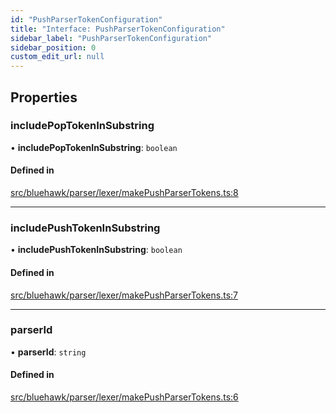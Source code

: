 ```yaml
---
id: "PushParserTokenConfiguration"
title: "Interface: PushParserTokenConfiguration"
sidebar_label: "PushParserTokenConfiguration"
sidebar_position: 0
custom_edit_url: null
---
```


## Properties

### includePopTokenInSubstring

• **includePopTokenInSubstring**: `boolean`

#### Defined in

[src/bluehawk/parser/lexer/makePushParserTokens.ts:8](https://github.com/krollins-mdb/bluehawk/blob/f65f7b1e/src/bluehawk/parser/lexer/makePushParserTokens.ts#L8)

___

### includePushTokenInSubstring

• **includePushTokenInSubstring**: `boolean`

#### Defined in

[src/bluehawk/parser/lexer/makePushParserTokens.ts:7](https://github.com/krollins-mdb/bluehawk/blob/f65f7b1e/src/bluehawk/parser/lexer/makePushParserTokens.ts#L7)

___

### parserId

• **parserId**: `string`

#### Defined in

[src/bluehawk/parser/lexer/makePushParserTokens.ts:6](https://github.com/krollins-mdb/bluehawk/blob/f65f7b1e/src/bluehawk/parser/lexer/makePushParserTokens.ts#L6)
